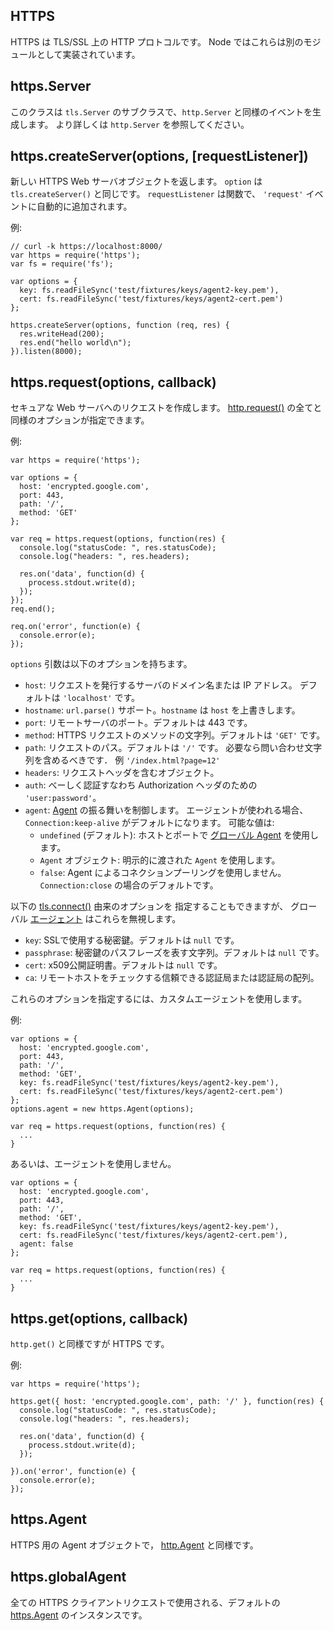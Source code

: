 ## HTTPS

<!--

HTTPS is the HTTP protocol over TLS/SSL. In Node this is implemented as a
separate module.

-->
HTTPS は TLS/SSL 上の HTTP プロトコルです。
Node ではこれらは別のモジュールとして実装されています。

## https.Server

<!--

This class is a subclass of `tls.Server` and emits events same as
`http.Server`. See `http.Server` for more information.

-->
このクラスは `tls.Server` のサブクラスで、`http.Server` と同様のイベントを生成します。
より詳しくは `http.Server` を参照してください。

## https.createServer(options, [requestListener])

<!--

Returns a new HTTPS web server object. The `options` is similar to
`tls.createServer()`. The `requestListener` is a function which is
automatically added to the `'request'` event.

-->
新しい HTTPS Web サーバオブジェクトを返します。
`option` は `tls.createServer()` と同じです。
`requestListener` は関数で、 `'request'` イベントに自動的に追加されます。

<!--

Example:

-->
例:

    // curl -k https://localhost:8000/
    var https = require('https');
    var fs = require('fs');

    var options = {
      key: fs.readFileSync('test/fixtures/keys/agent2-key.pem'),
      cert: fs.readFileSync('test/fixtures/keys/agent2-cert.pem')
    };

    https.createServer(options, function (req, res) {
      res.writeHead(200);
      res.end("hello world\n");
    }).listen(8000);


## https.request(options, callback)

<!--

Makes a request to a secure web server.
All options from [http.request()](http.html#http.request) are valid.

-->
セキュアな Web サーバへのリクエストを作成します。
[http.request()](http.html#http.request) の全てと同様のオプションが指定できます。

<!--

Example:

-->
例:

    var https = require('https');

    var options = {
      host: 'encrypted.google.com',
      port: 443,
      path: '/',
      method: 'GET'
    };

    var req = https.request(options, function(res) {
      console.log("statusCode: ", res.statusCode);
      console.log("headers: ", res.headers);

      res.on('data', function(d) {
        process.stdout.write(d);
      });
    });
    req.end();

    req.on('error', function(e) {
      console.error(e);
    });

<!--

The options argument has the following options

-->
`options` 引数は以下のオプションを持ちます。

<!--

- host: IP or domain of host to make request to. Defaults to `'localhost'`.
- port: port of host to request to. Defaults to 443.
- path: Path to request. Default `'/'`.
- method: HTTP request method. Default `'GET'`.

- `host`: A domain name or IP address of the server to issue the request to.
  Defaults to `'localhost'`.
- `hostname`: To support `url.parse()` `hostname` is preferred over `host`
- `port`: Port of remote server. Defaults to 443.
- `method`: A string specifying the HTTP request method. Defaults to `'GET'`.
- `path`: Request path. Defaults to `'/'`. Should include query string if any.
  E.G. `'/index.html?page=12'`
- `headers`: An object containing request headers.
- `auth`: Basic authentication i.e. `'user:password'` to compute an
  Authorization header.
- `agent`: Controls [Agent](#https.Agent) behavior. When an Agent is
  used request will default to `Connection: keep-alive`. Possible values:
 - `undefined` (default): use [globalAgent](#https.globalAgent) for this
   host and port.
 - `Agent` object: explicitly use the passed in `Agent`.
 - `false`: opts out of connection pooling with an Agent, defaults request to
   `Connection: close`.

The following options from [tls.connect()](tls.html#tls.connect) can also be
specified. However, a [globalAgent](#https.globalAgent) silently ignores these.

- `key`: Private key to use for SSL. Default `null`.
- `passphrase`: A string of passphrase for the private key. Default `null`.
- `cert`: Public x509 certificate to use. Default `null`.
- `ca`: An authority certificate or array of authority certificates to check
  the remote host against.

In order to specify these options, use a custom `Agent`.

Example:

-->
- `host`: リクエストを発行するサーバのドメイン名または IP アドレス。
   デフォルトは `'localhost'` です。
- `hostname`: `url.parse()` サポート。`hostname` は `host` を上書きします。
- `port`: リモートサーバのポート。デフォルトは 443 です。
- `method`: HTTPS リクエストのメソッドの文字列。デフォルトは `'GET'` です。
- `path`: リクエストのパス。デフォルトは `'/'` です。
  必要なら問い合わせ文字列を含めるべきです．
  例 `'/index.html?page=12'`
- `headers`: リクエストヘッダを含むオブジェクト。
- `auth`: べーしく認証すなわち Authorization ヘッダのための `'user:password'`。
- `agent`: [Agent](#https.Agent) の振る舞いを制御します。
  エージェントが使われる場合、`Connection:keep-alive` がデフォルトになります。
  可能な値は:
  - `undefined` (デフォルト): ホストとポートで
    [グローバル Agent](#https.globalAgent) を使用します。
  - `Agent` オブジェクト: 明示的に渡された `Agent` を使用します。
  - `false`: Agent によるコネクションプーリングを使用しません。
    `Connection:close` の場合のデフォルトです。

以下の [tls.connect()](tls.html#tls.connect) 由来のオプションを
指定することもできますが、
グローバル [エージェント](http.html#http.Agent) はこれらを無視します。

- `key`: SSLで使用する秘密鍵。デフォルトは `null` です。
- `passphrase`: 秘密鍵のパスフレーズを表す文字列。デフォルトは `null` です。
- `cert`: x509公開証明書。デフォルトは `null` です。
- `ca`: リモートホストをチェックする信頼できる認証局または認証局の配列。

これらのオプションを指定するには、カスタムエージェントを使用します。

例:

    var options = {
      host: 'encrypted.google.com',
      port: 443,
      path: '/',
      method: 'GET',
      key: fs.readFileSync('test/fixtures/keys/agent2-key.pem'),
      cert: fs.readFileSync('test/fixtures/keys/agent2-cert.pem')
    };
    options.agent = new https.Agent(options);

    var req = https.request(options, function(res) {
      ...
    }

<!--

Or does not use an `Agent`.

Example:

-->
あるいは、エージェントを使用しません。

    var options = {
      host: 'encrypted.google.com',
      port: 443,
      path: '/',
      method: 'GET',
      key: fs.readFileSync('test/fixtures/keys/agent2-key.pem'),
      cert: fs.readFileSync('test/fixtures/keys/agent2-cert.pem'),
      agent: false
    };

    var req = https.request(options, function(res) {
      ...
    }


## https.get(options, callback)

<!--

Like `http.get()` but for HTTPS.

-->
`http.get()` と同様ですが HTTPS です。

<!--

Example:

-->
例:

    var https = require('https');

    https.get({ host: 'encrypted.google.com', path: '/' }, function(res) {
      console.log("statusCode: ", res.statusCode);
      console.log("headers: ", res.headers);

      res.on('data', function(d) {
        process.stdout.write(d);
      });

    }).on('error', function(e) {
      console.error(e);
    });


## https.Agent

<!--

An Agent object for HTTPS similar to [http.Agent](http.html#http.Agent).
See [https.request()](#https.request) for more information.

-->

HTTPS 用の Agent オブジェクトで，
[http.Agent](http.html#http.Agent) と同様です。

## https.globalAgent

<!--

Global instance of [https.Agent](#https.Agent) which is used as the default
for all HTTPS client requests.

-->
全ての HTTPS クライアントリクエストで使用される、デフォルトの
[https.Agent](#https.Agent) のインスタンスです。
